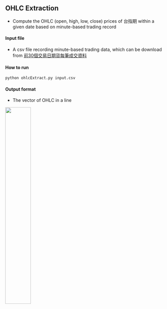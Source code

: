 ## OHLC Extraction

- Compute the OHLC (open, high, low, close) prices of 台指期 within a given date based on minute-based trading record
#### Input file
- A csv file recording minute-based trading data, which can be download from [前30個交易日期貨每筆成交資料](https://https://www.taifex.com.tw/cht/3/dlFutPrevious30DaysSalesData)
#### How to run
``python ohlcExtract.py input.csv``
#### Output format
- The vector of OHLC in a line
<img src="https://i.imgur.com/lvvp29l.jpg" width=40%>
